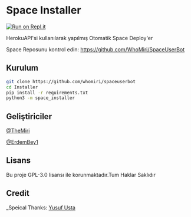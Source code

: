 # Space Installer
[![Run on Repl.it](https://repl.it/badge/github/ErdemBey1/Spaceinstaller)](https://repl.it/github/ErdemBey1/Spaceinstaller)

HerokuAPI'si kullanılarak yapılmış Otomatik Space Deploy'er

Space Reposunu kontrol edin: https://github.com/WhoMiri/SpaceUserBot
## Kurulum
```sh
git clone https://github.com/whomiri/spaceuserbot 
cd Installer
pip install -r requirements.txt
python3 -m space_installer
```

## Geliştiriciler
[@TheMiri](https://t.me/TheMiri)

[@ErdemBey1](https://t.me/orgutsahibi)

## Lisans
Bu proje GPL-3.0 lisansı ile korunmaktadır.Tum Haklar Saklıdır

## Credit
_Speical Thanks: [Yusuf Usta](https://github.com/yusufusta)
